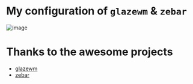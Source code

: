 # My configuration of `glazewm` & `zebar`
![image](https://github.com/user-attachments/assets/24d2f52f-0fa5-4343-ba25-8482b9b35557)

# Thanks to the awesome projects
* [glazewm](https://github.com/glzr-io/glazewm)
* [zebar](https://github.com/glzr-io/zebar)
